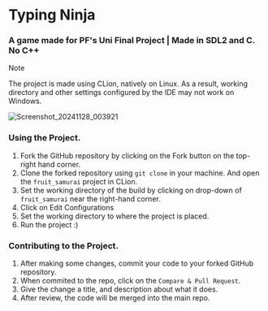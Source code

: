 # Typing Ninja
### A game made for PF's Uni Final Project | Made in SDL2 and C. No C++

> [!Note]
> The project is made using CLion, natively on Linux. As a result, working directory and other settings configured by the IDE may not work on Windows.

![Screenshot_20241128_003921](https://github.com/user-attachments/assets/e700275f-0e79-404a-a721-1b14118b738c)

### Using the Project.
1. Fork the GitHub repository by clicking on the Fork button on the top-right hand corner.
2. Clone the forked repository using `git clone` in your machine. And open the `fruit_samurai` project in CLion.
3. Set the working directory of the build by clicking on drop-down of `fruit_samurai` near the right-hand corner.
4. Click on Edit Configurations
5. Set the working directory to where the project is placed.
6. Run the project :)

### Contributing to the Project.
1. After making some changes, commit your code to your forked GitHub repository.
2. When commited to the repo, click on the `Compare & Pull Request`.
3. Give the change a title, and description about what it does.
4. After review, the code will be merged into the main repo.

